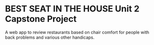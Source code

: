 BEST SEAT IN THE HOUSE
Unit 2 Capstone Project
==========================

A web app to review restaurants based on chair comfort for people with back problems and various other handicaps.
